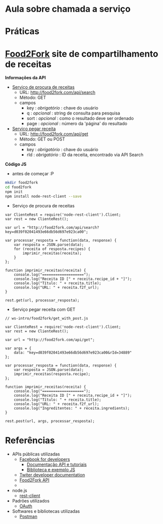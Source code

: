 
# [](#header-1) Aula sobre chamada a serviço

# [](#header-2) Práticas

# [](#header-3) [Food2Fork](http://food2fork.com/) site de compartilhamento de receitas

**Informações da API**
  - [Serviço de procura de receitas](http://food2fork.com/about/api)
    - URL: http://food2fork.com/api/search
    - Método: GET
    - campos
      - key : _obrigatório_ : chave do usuário
      - q : _opcional_ : string de consulta para pesquisa
      - sort : _opcional_ : como o resultado deve ser ordenado
      - page : _opcional_ : número da 'página' do resultado
  - [Serviço pegar receita](http://food2fork.com/about/api)
      - URL: http://food2fork.com/api/get
      - Método: GET ou POST
      - campos
        - key : _obrigatório_ : chave do usuário
        - rId : _obrigatório_ : ID da receita, encontrado via API Search


**Código JS**

- antes de começar :P
```bash
mkdir food2fork
cd food2fork
npm init
npm install node-rest-client --save
```

- Serviço de procura de receitas
```node
var ClienteRest = require('node-rest-client').Client;
var rest = new ClienteRest();

var url = "http://food2fork.com/api/search?key=d039f02041493e66db56d697e923ca00";

var processar_resposta = function(data, response) {
    var resposta = JSON.parse(data);
    for (receita of resposta.recipes) {
        imprimir_receitas(receita);
    }
};

function imprimir_receitas(receita) {
    console.log("===================");
    console.log("Receita ID [" + receita.recipe_id + "]");
    console.log("Título: " + receita.title);
    console.log("URL: " + receita.f2f_url);
}

rest.get(url, processar_resposta);

```

- Serviço pegar receita com GET
```node
// ws-intro/food2fork/get_with_post.js

var ClienteRest = require('node-rest-client').Client;
var rest = new ClienteRest();

var url = "http://food2fork.com/api/get";

var args = {
	data: "key=d039f02041493e66db56d697e923ca00&rId=34889"
};

var processar_resposta = function(data, response) {
    var resposta = JSON.parse(data);
    imprimir_receitas(resposta.recipe);
};

function imprimir_receitas(receita) {
    console.log("===================");
    console.log("Receita ID [" + receita.recipe_id + "]");
    console.log("Título: " + receita.title);
    console.log("URL: " + receita.f2f_url);
    console.log("Ingreditentes: " + receita.ingredients);
}

rest.post(url, args, processar_resposta);
```

# [](#header-2) Referências

- APIs públicas utilizadas
    - [Facebook for developers](https://developers.facebook.com/)
      - [Documentação API e tutoriais](https://developers.facebook.com/docs/)
      - [Biblioteca e exemplo JS](https://developers.facebook.com/docs/javascript)
    - [Twiter developer documentation](https://dev.twitter.com/docs)
    - [Food2Fork API](http://food2fork.com/about/api)
    -
- node.js
  - [rest-client](https://www.npmjs.com/package/node-rest-client)
- Padrões utilizados
  - [OAuth](https://oauth.net/)
- Softwares e bibliotecas utilizadas
  - [Postman](https://www.getpostman.com)
